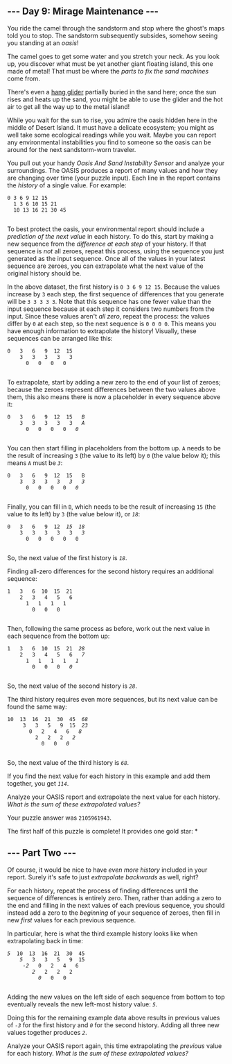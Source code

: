 <h2>--- Day 9: Mirage Maintenance ---</h2>
<p>
  You ride the camel through the sandstorm and stop where the ghost's maps told
  you to stop.
  <span title="The sound of a sandstorm slowly settling."
    >The sandstorm subsequently subsides, somehow seeing you standing at an
    <em>oasis</em>!</span
  >
</p>
<p>
  The camel goes to get some water and you stretch your neck. As you look up,
  you discover what must be yet another giant floating island, this one made of
  metal! That must be where the
  <em>parts to fix the sand machines</em> come from.
</p>
<p>
  There's even a
  <a href="https://en.wikipedia.org/wiki/Hang_gliding" target="_blank"
    >hang glider</a
  >
  partially buried in the sand here; once the sun rises and heats up the sand,
  you might be able to use the glider and the hot air to get all the way up to
  the metal island!
</p>
<p>
  While you wait for the sun to rise, you admire the oasis hidden here in the
  middle of Desert Island. It must have a delicate ecosystem; you might as well
  take some ecological readings while you wait. Maybe you can report any
  environmental instabilities you find to someone so the oasis can be around for
  the next sandstorm-worn traveler.
</p>
<p>
  You pull out your handy <em>Oasis And Sand Instability Sensor</em> and analyze
  your surroundings. The OASIS produces a report of many values and how they are
  changing over time (your puzzle input). Each line in the report contains the
  <em>history</em> of a single value. For example:
</p>
<pre><code>0 3 6 9 12 15
  1 3 6 10 15 21
  10 13 16 21 30 45
  </code></pre>
<p>
  To best protect the oasis, your environmental report should include a
  <em>prediction of the next value</em> in each history. To do this, start by
  making a new sequence from the <em>difference at each step</em> of your
  history. If that sequence is <em>not</em> all zeroes, repeat this process,
  using the sequence you just generated as the input sequence. Once all of the
  values in your latest sequence are zeroes, you can extrapolate what the next
  value of the original history should be.
</p>
<p>
  In the above dataset, the first history is <code>0 3 6 9 12 15</code>. Because
  the values increase by <code>3</code> each step, the first sequence of
  differences that you generate will be <code>3 3 3 3 3</code>. Note that this
  sequence has one fewer value than the input sequence because at each step it
  considers two numbers from the input. Since these values aren't
  <em>all zero</em>, repeat the process: the values differ by <code>0</code> at
  each step, so the next sequence is <code>0 0 0 0</code>. This means you have
  enough information to extrapolate the history! Visually, these sequences can
  be arranged like this:
</p>
<pre><code>0   3   6   9  12  15
    3   3   3   3   3
      0   0   0   0
  </code></pre>
<p>
  To extrapolate, start by adding a new zero to the end of your list of zeroes;
  because the zeroes represent differences between the two values above them,
  this also means there is now a placeholder in every sequence above it:
</p>
<p></p>
<pre><code>0   3   6   9  12  15   <em>B</em>
    3   3   3   3   3   <em>A</em>
      0   0   0   0   <em>0</em>
  </code></pre>
<p>
  You can then start filling in placeholders from the bottom up.
  <code>A</code> needs to be the result of increasing <code>3</code> (the value
  to its left) by <code>0</code> (the value below it); this means
  <code>A</code> must be <code><em>3</em></code
  >:
</p>
<pre><code>0   3   6   9  12  15   B
    3   3   3   3   <em>3</em>   <em>3</em>
      0   0   0   0   <em>0</em>
  </code></pre>
<p>
  Finally, you can fill in <code>B</code>, which needs to be the result of
  increasing <code>15</code> (the value to its left) by <code>3</code> (the
  value below it), or <code><em>18</em></code
  >:
</p>
<pre><code>0   3   6   9  12  <em>15</em>  <em>18</em>
    3   3   3   3   3   <em>3</em>
      0   0   0   0   0
  </code></pre>
<p>
  So, the next value of the first history is <code><em>18</em></code
  >.
</p>
<p>
  Finding all-zero differences for the second history requires an additional
  sequence:
</p>
<pre><code>1   3   6  10  15  21
    2   3   4   5   6
      1   1   1   1
        0   0   0
  </code></pre>
<p>
  Then, following the same process as before, work out the next value in each
  sequence from the bottom up:
</p>
<pre><code>1   3   6  10  15  21  <em>28</em>
    2   3   4   5   6   <em>7</em>
      1   1   1   1   <em>1</em>
        0   0   0   <em>0</em>
  </code></pre>
<p>
  So, the next value of the second history is <code><em>28</em></code
  >.
</p>
<p>
  The third history requires even more sequences, but its next value can be
  found the same way:
</p>
<pre><code>10  13  16  21  30  45  <em>68</em>
     3   3   5   9  15  <em>23</em>
       0   2   4   6   <em>8</em>
         2   2   2   <em>2</em>
           0   0   <em>0</em>
  </code></pre>
<p>
  So, the next value of the third history is <code><em>68</em></code
  >.
</p>
<p>
  If you find the next value for each history in this example and add them
  together, you get <code><em>114</em></code
  >.
</p>
<p>
  Analyze your OASIS report and extrapolate the next value for each history.
  <em>What is the sum of these extrapolated values?</em>
</p>
<p>Your puzzle answer was <code>2105961943</code>.</p>
<p class="day-success">
  The first half of this puzzle is complete! It provides one gold star: *
</p>
<h2 id="part2">--- Part Two ---</h2>
<p>
  Of course, it would be nice to have <em>even more history</em> included in
  your report. Surely it's safe to just <em>extrapolate backwards</em> as well,
  right?
</p>
<p>
  For each history, repeat the process of finding differences until the sequence
  of differences is entirely zero. Then, rather than adding a zero to the end
  and filling in the next values of each previous sequence, you should instead
  add a zero to the <em>beginning</em> of your sequence of zeroes, then fill in
  new <em>first</em> values for each previous sequence.
</p>
<p>
  In particular, here is what the third example history looks like when
  extrapolating back in time:
</p>
<pre><code><em>5</em>  10  13  16  21  30  45
    <em>5</em>   3   3   5   9  15
     <em>-2</em>   0   2   4   6
        <em>2</em>   2   2   2
          <em>0</em>   0   0
  </code></pre>
<p>
  Adding the new values on the left side of each sequence from bottom to top
  eventually reveals the new left-most history value: <code><em>5</em></code
  >.
</p>
<p>
  Doing this for the remaining example data above results in previous values of
  <code><em>-3</em></code> for the first history and <code><em>0</em></code> for
  the second history. Adding all three new values together produces
  <code><em>2</em></code
  >.
</p>
<p>
  Analyze your OASIS report again, this time extrapolating the
  <em>previous</em> value for each history.
  <em>What is the sum of these extrapolated values?</em>
</p>
